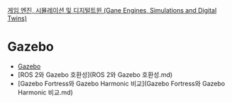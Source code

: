 [게임 엔진, 시뮬레이션 및 디지털트윈 (Gane Engines, Simulations and Digital Twins)](../index.md)
# Gazebo

- [Gazebo](Gazebo.md)
- [ROS 2와 Gazebo 호환성](ROS 2와 Gazebo 호환성.md)
- [Gazebo Fortress와 Gazebo Harmonic 비교](Gazebo Fortress와 Gazebo Harmonic 비교.md)
